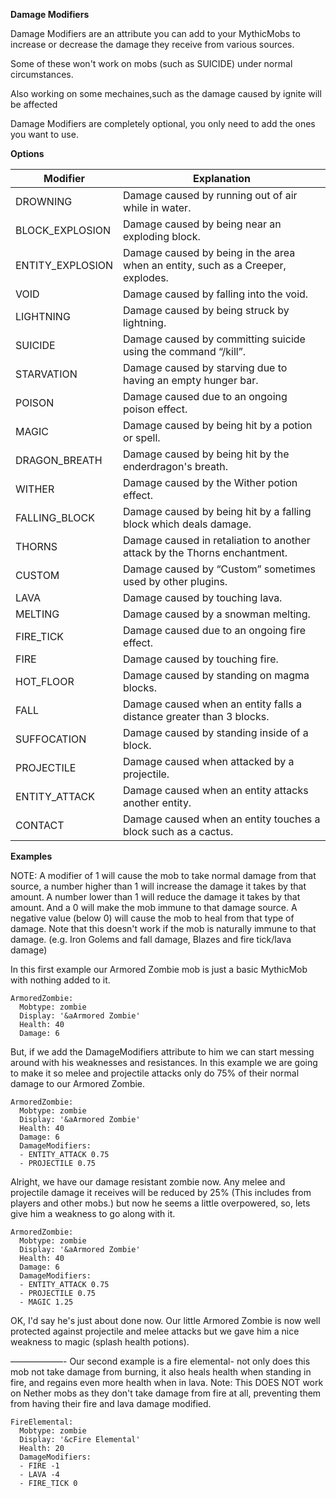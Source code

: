 **Damage Modifiers**

Damage Modifiers are an attribute you can add to your MythicMobs to increase or decrease the damage they receive from various sources.

Some of these won't work on mobs (such as SUICIDE) under normal circumstances.

Also working on some mechaines,such as the damage caused by ignite will be affected

Damage Modifiers are completely optional, you only need to add the ones you want to use.

**Options**

| Modifier      | Explanation                                           |
| ------------- | ----------------------------------------------------- |
| DROWNING      | Damage caused by running out of air while in water.   |
| BLOCK_EXPLOSION | Damage caused by being near an exploding block.     |
| ENTITY_EXPLOSION | Damage caused by being in the area when an entity, such as a Creeper, explodes. |
| VOID          | Damage caused by falling into the void.               |
| LIGHTNING	    | Damage caused by being struck by lightning.           |
| SUICIDE       | Damage caused by committing suicide using the command “/kill”. |
| STARVATION    | Damage caused by starving due to having an empty hunger bar. |
| POISON        | Damage caused due to an ongoing poison effect. |
| MAGIC         | Damage caused by being hit by a potion or spell. |
| DRAGON_BREATH	| Damage caused by being hit by the enderdragon's breath. |
| WITHER        | Damage caused by the Wither potion effect. |
| FALLING_BLOCK | Damage caused by being hit by a falling block which deals damage. |
| THORNS        | Damage caused in retaliation to another attack by the Thorns enchantment. |
| CUSTOM        | Damage caused by “Custom” sometimes used by other plugins. |
| LAVA          | Damage caused by touching lava. |
| MELTING       | Damage caused by a snowman melting. |
| FIRE_TICK     | Damage caused due to an ongoing fire effect. |
| FIRE          | Damage caused by touching fire. |
| HOT_FLOOR     | Damage caused by standing on magma blocks. |
| FALL          | Damage caused when an entity falls a distance greater than 3 blocks. |
| SUFFOCATION   | Damage caused by standing inside of a block. |
| PROJECTILE    | Damage caused when attacked by a projectile. |
| ENTITY_ATTACK | Damage caused when an entity attacks another entity. |
| CONTACT       | Damage caused when an entity touches a block such as a cactus. |

**Examples**

NOTE: A modifier of 1 will cause the mob to take normal damage from that source, a number higher than 1 will increase the damage it takes by that amount. A number lower than 1 will reduce the damage it takes by that amount. And a 0 will make the mob immune to that damage source.
A negative value (below 0) will cause the mob to heal from that type of damage. Note that this doesn't work if the mob is naturally immune to that damage. (e.g. Iron Golems and fall damage, Blazes and fire tick/lava damage)

In this first example our Armored Zombie mob is just a basic MythicMob with nothing added to it.

```
ArmoredZombie:
  Mobtype: zombie
  Display: '&aArmored Zombie'
  Health: 40
  Damage: 6
```

But, if we add the DamageModifiers attribute to him we can start messing around with his weaknesses and resistances. In this example we are going to make it so melee and projectile attacks only do 75% of their normal damage to our Armored Zombie.

```
ArmoredZombie:
  Mobtype: zombie
  Display: '&aArmored Zombie'
  Health: 40
  Damage: 6
  DamageModifiers:
  - ENTITY_ATTACK 0.75
  - PROJECTILE 0.75
```

Alright, we have our damage resistant zombie now. Any melee and projectile damage it receives will be reduced by 25% (This includes from players and other mobs.) but now he seems a little overpowered, so, lets give him a weakness to go along with it.

```
ArmoredZombie:
  Mobtype: zombie
  Display: '&aArmored Zombie'
  Health: 40
  Damage: 6
  DamageModifiers:
  - ENTITY_ATTACK 0.75
  - PROJECTILE 0.75
  - MAGIC 1.25
```

OK, I'd say he's just about done now. Our little Armored Zombie is now well protected against projectile and melee attacks but we gave him a nice weakness to magic (splash health potions).

——————-
Our second example is a fire elemental- not only does this mob not take damage from burning, it also heals health when standing in fire, and regains even more health when in lava. Note: This DOES NOT work on Nether mobs as they don't take damage from fire at all, preventing them from having their fire and lava damage modified.

```
FireElemental:
  Mobtype: zombie
  Display: '&cFire Elemental'
  Health: 20
  DamageModifiers:
  - FIRE -1
  - LAVA -4
  - FIRE_TICK 0
```